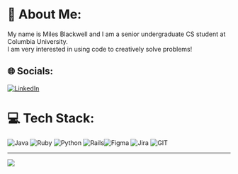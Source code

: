 # 💫 About Me:
My name is Miles Blackwell and I am a senior undergraduate CS student at Columbia University. <br>I am very interested in using code to creatively solve problems!


## 🌐 Socials:
[![LinkedIn](https://img.shields.io/badge/LinkedIn-%230077B5.svg?logo=linkedin&logoColor=white)](https://linkedin.com/in/milesblackwell) 

# 💻 Tech Stack:
![Java](https://img.shields.io/badge/java-%23ED8B00.svg?style=for-the-badge&logo=java&logoColor=white) ![Ruby](https://img.shields.io/badge/ruby-%23CC342D.svg?style=for-the-badge&logo=ruby&logoColor=white) ![Python](https://img.shields.io/badge/python-3670A0?style=for-the-badge&logo=python&logoColor=ffdd54)  ![Rails](https://img.shields.io/badge/rails-%23CC0000.svg?style=for-the-badge&logo=ruby-on-rails&logoColor=white)![Figma](https://img.shields.io/badge/figma-%23F24E1E.svg?style=for-the-badge&logo=figma&logoColor=white) ![Jira](https://img.shields.io/badge/jira-%230A0FFF.svg?style=for-the-badge&logo=jira&logoColor=white) ![GIT](https://img.shields.io/badge/Git-fc6d26?style=for-the-badge&logo=git&logoColor=white)

---
[![](https://visitcount.itsvg.in/api?id=mosheeboy&icon=0&color=0)](https://visitcount.itsvg.in)

<!-- Proudly created with GPRM ( https://gprm.itsvg.in ) -->

